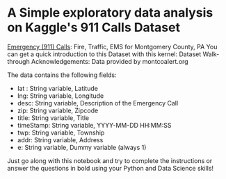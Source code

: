 # A Simple exploratory data analysis on Kaggle's 911 Calls Dataset
<a href="https://www.kaggle.com/mchirico/montcoalert">Emergency (911) Calls<a>: Fire, Traffic, EMS for Montgomery County, PA
You can get a quick introduction to this Dataset with this kernel: Dataset Walk-through
Acknowledgements: Data provided by montcoalert.org
  
The data contains the following fields:

   * lat : String variable, Latitude
   * lng: String variable, Longitude
   * desc: String variable, Description of the Emergency Call
   * zip: String variable, Zipcode
   * title: String variable, Title
   * timeStamp: String variable, YYYY-MM-DD HH:MM:SS
   * twp: String variable, Township
   * addr: String variable, Address
   * e: String variable, Dummy variable (always 1)

Just go along with this notebook and try to complete the instructions or answer the questions in bold using your Python and Data Science skills!
